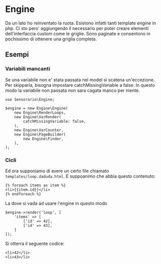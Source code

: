 # Engine

Da un lato ho reinventato la ruota. Esistono infatti tanti template engine in php. Ci sto pero' aggiungendo il necessario per poter creare elementi dell'interfaccia custom come le griglie. Sono paginate e consentono in pochissimo di ottenere una griglia completa.

## Esempi

### Variabili mancanti

Se una variabile non e' stata passata nel model si scatena un'eccezione. Per skipparla, bisogna impostare catchMissingVariable a false. In questo modo la variabile non passata non sara cagata manco per niente.

```
use Sensorario\Engine;

$engine = new Engine\Engine(
    new Engine\RenderLoops,
    new Engine\VarRender(
        catchMissingVariable: false,
    ),
    new Engine\VarCounter,
    new Engine\PageBuilder(
        new Engine\Finder,
    ),
);
```

### Cicli

Ed ora supponiamo di avere un certo file chiamato `templates/loop.daduda.html`. E suppoanimo che abbia questo contenuto:

```
{% foreach items as item %}
<li>{{item.id}}</li>
{% endforeach %}
```

La dove si vada ad usare l'engine in questo modo

```
$engine->render('loop', [
    'items' => [
        ['id' => 42],
        ['id' => 43],
    ]
]);
```

Si otterra il seguente codice:

```
<li>42</li>
<li>43</li>
```
